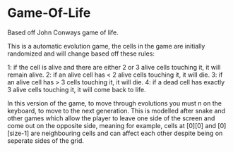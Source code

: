 # Game-Of-Life
Based off John Conways game of life.

This is a automatic evolution game, the cells in the game are initially randomized and will change based off these rules:

1: if the cell is alive and there are either 2 or 3 alive cells touching it, it will remain alive.
2: if an alive cell has < 2 alive cells touching it, it will die.
3: if an alive cell has > 3 cells touching it, it will die.
4: if a dead cell has exactly 3 alive cells touching it, it will come back to life.

In this version of the game, to move through evolutions you must n on the keyboard, to move to the next generation. This is modelled after snake and other games which allow the player to leave one side of the screen and come out on the opposite side, meaning for example, cells at [0][0] and [0][size-1] are neighbouring cells and can affect each other despite being on seperate sides of the grid. 
